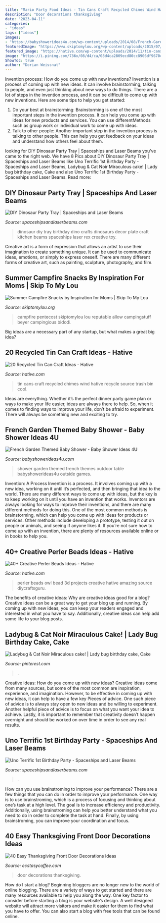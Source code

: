 ```yaml
---
title: "Mario Party Food Ideas - Tin Cans Craft Recycled Chimes Wind Hative Recycle Source Trash Bin Cool"
description: "Door decorations thanksgiving"
date: "2023-04-11"
categories:
- "ideas"
tags: ["ideas"]
images:
- "https://babyshowerideas4u.com/wp-content/uploads/2014/08/French-Garden-Themed-Baby-Shower-food.jpg"
featuredImage: "https://www.skiptomylou.org/wp-content/uploads/2015/07/Summer-Campfire-Snacks-1.jpg"
featured_image: "https://hative.com/wp-content/uploads/2014/11/tin-cans-ideas/9-wind-chimes-made-from-cans.jpg"
image: "https://i.pinimg.com/736x/08/d4/ca/08d4ca2809ecd80cc8906df9670caa9b.jpg"
ShowToc: true
author: "Dorian Weissnat"
---
```



Invention process: How do you come up with new inventions?
Invention is a process of coming up with new ideas. It can involve brainstorming, talking to people, and even just thinking about new ways to do things. There are a lot of steps in the invention process, and it can be difficult to come up with new inventions. Here are some tips to help you get started: 
1. Do your best at brainstorming: Brainstorming is one of the most important steps in the invention process. It can help you come up with ideas for new products and services. You can use differentMethods such as group work or individual work to come up with ideas. 
2. Talk to other people: Another important step in the invention process is talking to other people. This can help you get feedback on your ideas and understand how others feel about them. 

	

		
looking for DIY Dinosaur Party Tray | Spaceships and Laser Beams you've came to the right web. We have 8 Pics about DIY Dinosaur Party Tray | Spaceships and Laser Beams like Uno Terrific 1st Birthday Party - Spaceships and Laser Beams, Ladybug &amp; Cat Noir Miraculous cake! | Lady bug birthday cake, Cake and also Uno Terrific 1st Birthday Party - Spaceships and Laser Beams. Read more:
		
    
## DIY Dinosaur Party Tray | Spaceships And Laser Beams

<img loading=lazy src="http://spaceshipsandlaserbeams.com/wp-content/uploads/2015/09/diy-dinosaur-party-ideas-tray-54.jpg" onerror="this.onerror=null;this.src='https://tse2.mm.bing.net/th?id=OIP.y598M2WpvLMPU1EZHjrcTgHaKl&amp;pid=15.1';" alt="DIY Dinosaur Party Tray | Spaceships and Laser Beams">

_Source: spaceshipsandlaserbeams.com_

>dinosaur diy tray birthday dino crafts dinosaurs decor plate craft kitchen beams spaceships laser rex creative toy. 

	

Creative art is a form of expression that allows an artist to use their imagination to create something unique. It can be used to communicate ideas, emotions, or simply to express oneself. There are many different forms of creative art, such as painting, sculpture, photography, and film.

    
## Summer Campfire Snacks By Inspiration For Moms | Skip To My Lou

<img loading=lazy src="https://www.skiptomylou.org/wp-content/uploads/2015/07/Summer-Campfire-Snacks-1.jpg" onerror="this.onerror=null;this.src='https://tse1.mm.bing.net/th?id=OIP.D75U69DuNahqdK9upf8hIQHaJ4&amp;pid=15.1';" alt="Summer Campfire Snacks by Inspiration for Moms | Skip To My Lou">

_Source: skiptomylou.org_

>campfire pentecost skiptomylou lou reputable allow campingstuff beyer campingious bidodi. 

	

Big ideas are a necessary part of any startup, but what makes a great big idea? 

    
## 20 Recycled Tin Can Craft Ideas - Hative

<img loading=lazy src="https://hative.com/wp-content/uploads/2014/11/tin-cans-ideas/9-wind-chimes-made-from-cans.jpg" onerror="this.onerror=null;this.src='https://tse3.mm.bing.net/th?id=OIP.A7kzQFoSWGa6P6BLWcw-QQHaLK&amp;pid=15.1';" alt="20 Recycled Tin Can Craft Ideas - Hative">

_Source: hative.com_

>tin cans craft recycled chimes wind hative recycle source trash bin cool. 

	

Ideas are everything. Whether it’s the perfect dinner party game plan or ways to make your life easier, ideas are always there to help. So, when it comes to finding ways to improve your life, don’t be afraid to experiment. There will always be something new and exciting to try.

    
## French Garden Themed Baby Shower - Baby Shower Ideas 4U

<img loading=lazy src="https://babyshowerideas4u.com/wp-content/uploads/2014/08/French-Garden-Themed-Baby-Shower-food.jpg" onerror="this.onerror=null;this.src='https://tse1.mm.bing.net/th?id=OIP.lKxXrSLzYv4qt6CLCObJAwHaLI&amp;pid=15.1';" alt="French Garden Themed Baby Shower - Baby Shower Ideas 4U">

_Source: babyshowerideas4u.com_

>shower garden themed french themes outdoor table babyshowerideas4u outside games. 

	

Invention: A Process
Invention is a process. It involves coming up with a new idea, working on it until it’s perfected, and then bringing that idea to the world. There are many different ways to come up with ideas, but the key is to keep working on it until you have an invention that works. Inventors are always looking for ways to improve their inventions, and there are many different methods for doing this. One of the most common methods is brainstorming, which can help you come up with ideas for products or services. Other methods include developing a prototype, testing it out on people or animals, and seeing if anyone likes it. If you’re not sure how to come up with an invention, there are plenty of resources available online or in books to help you.

    
## 40+ Creative Perler Beads Ideas - Hative

<img loading=lazy src="https://hative.com/wp-content/uploads/2014/04/perler-beads-ideas/31-owl-perler-beads.jpg" onerror="this.onerror=null;this.src='https://tse1.mm.bing.net/th?id=OIP.U3Mtwd-ryfCBJqXOcNyC7AHaJK&amp;pid=15.1';" alt="40+ Creative Perler Beads Ideas - Hative">

_Source: hative.com_

>perler beads owl bead 3d projects creative hative amazing source diycraftsguru. 

	

The benefits of creative ideas: Why are creative ideas good for a blog?
Creative ideas can be a great way to get your blog up and running. By coming up with new ideas, you can keep your readers engaged and interested in what you have to say. Additionally, creative ideas can help add some life to your blog posts.

    
## Ladybug &amp; Cat Noir Miraculous Cake! | Lady Bug Birthday Cake, Cake

<img loading=lazy src="https://i.pinimg.com/736x/08/d4/ca/08d4ca2809ecd80cc8906df9670caa9b.jpg" onerror="this.onerror=null;this.src='https://tse1.mm.bing.net/th?id=OIP.pjUFMxjBGH-zoxNLoxR0WAHaKz&amp;pid=15.1';" alt="Ladybug &amp; Cat Noir Miraculous cake! | Lady bug birthday cake, Cake">

_Source: pinterest.com_

>. 

	

Creative ideas: How do you come up with new ideas?
Creative ideas come from many sources, but some of the most common are inspiration, experience, and imagination. However, to be effective in coming up with new ideas, it can help to have a few key Pieces of advice. One such piece of advice is to always stay open to new ideas and be willing to experiment. Another helpful piece of advice is to focus on what you want your idea to achieve. Lastly, it is important to remember that creativity doesn’t happen overnight and should be worked on over time in order to see any real results.

    
## Uno Terrific 1st Birthday Party - Spaceships And Laser Beams

<img loading=lazy src="https://spaceshipsandlaserbeams.com/wp-content/uploads/2015/09/uno-birthday-party-ideas.jpg" onerror="this.onerror=null;this.src='https://tse1.mm.bing.net/th?id=OIP.hqK4rGpqvacX6IB3VZCt7gHaLH&amp;pid=15.1';" alt="Uno Terrific 1st Birthday Party - Spaceships and Laser Beams">

_Source: spaceshipsandlaserbeams.com_

>. 

	

How can you use brainstroming to improve your performance?
There are a few things that you can do in order to improve your performance. One way is to use brainstroming, which is a process of focusing and thinking about one’s task at a high level. The goal is to increase efficiency and productivity. Additionally, using brainstroming can help you better understand what you need to do in order to complete the task at hand. Finally, by using brainstroming, you can improve your coordination and focus.

    
## 40 Easy Thanksgiving Front Door Decorations Ideas

<img loading=lazy src="https://i1.wp.com/www.ecstasycoffee.com/wp-content/uploads/2016/10/Thanksgiving-Front-Door-Decorations-Ideas-11.jpg" onerror="this.onerror=null;this.src='https://tse1.mm.bing.net/th?id=OIP.dj2HYg9eTNueSNF-1vowSQHaLL&amp;pid=15.1';" alt="40 Easy Thanksgiving Front Door Decorations Ideas">

_Source: ecstasycoffee.com_

>door decorations thanksgiving. 

	

How do I start a blog?
Beginning bloggers are no longer new to the world of online blogging. There are a variety of ways to get started and there are many resources available to help you along the way. One key factor to consider before starting a blog is your website’s design. A well designed website will attract more visitors and make it easier for them to find what you have to offer. You can also start a blog with free tools that can be found online.

